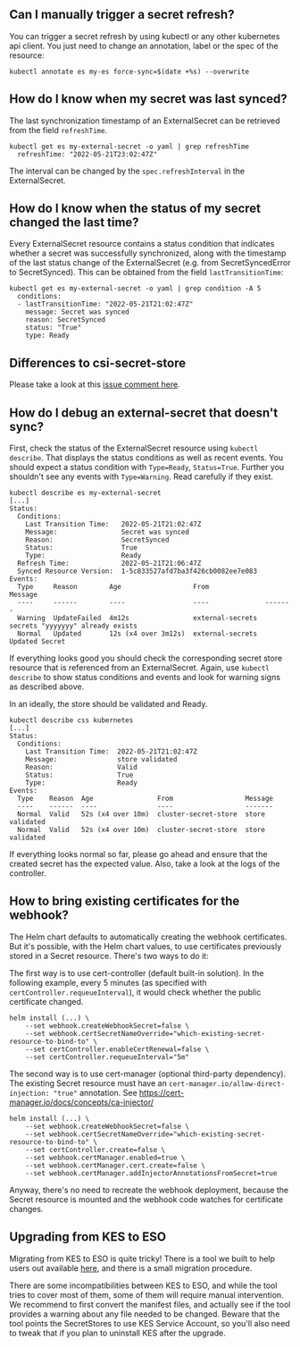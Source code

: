 ## Can I manually trigger a secret refresh?

You can trigger a secret refresh by using kubectl or any other kubernetes api client.
You just need to change an annotation, label or the spec of the resource:

```
kubectl annotate es my-es force-sync=$(date +%s) --overwrite
```

## How do I know when my secret was last synced?


The last synchronization timestamp of an ExternalSecret can be retrieved from the field `refreshTime`. 

```
kubectl get es my-external-secret -o yaml | grep refreshTime
  refreshTime: "2022-05-21T23:02:47Z"
```

The interval can be changed by the `spec.refreshInterval` in the ExternalSecret.

## How do I know when the status of my secret changed the last time?

Every ExternalSecret resource contains a status condition that indicates whether a secret was successfully synchronized, along with the timestamp of the last status change of the ExternalSecret (e.g. from SecretSyncedError to SecretSynced). This can be obtained from the field `lastTransitionTime`:

```
kubectl get es my-external-secret -o yaml | grep condition -A 5
  conditions:
  - lastTransitionTime: "2022-05-21T21:02:47Z"
    message: Secret was synced
    reason: SecretSynced
    status: "True"
    type: Ready
```

## Differences to csi-secret-store
Please take a look at this [issue comment here](https://github.com/external-secrets/external-secrets/issues/478#issuecomment-964413129).

## How do I debug an external-secret that doesn't sync?

First, check the status of the ExternalSecret resource using `kubectl describe`. That displays the status conditions as well as recent events.
You should expect a status condition with `Type=Ready`, `Status=True`. Further you shouldn't see any events with `Type=Warning`. Read carefully if they exist.

```
kubectl describe es my-external-secret
[...]
Status:
  Conditions:
    Last Transition Time:   2022-05-21T21:02:47Z
    Message:                Secret was synced
    Reason:                 SecretSynced
    Status:                 True
    Type:                   Ready
  Refresh Time:             2022-05-21T21:06:47Z
  Synced Resource Version:  1-5c833527afd7ba3f426cb0082ee7e083
Events:
  Type     Reason        Age                  From              Message
  ----     ------        ----                 ----              -------
  Warning  UpdateFailed  4m12s                external-secrets  secrets "yyyyyyy" already exists
  Normal   Updated       12s (x4 over 3m12s)  external-secrets  Updated Secret
```

If everything looks good you should check the corresponding secret store resource that is referenced from an ExternalSecret. Again, use `kubectl describe` to show status conditions and events and look for warning signs as described above.

In an ideally, the store should be validated and Ready.

```
kubectl describe css kubernetes
[...]
Status:
  Conditions:
    Last Transition Time:  2022-05-21T21:02:47Z
    Message:               store validated
    Reason:                Valid
    Status:                True
    Type:                  Ready
Events:
  Type    Reason  Age                From                  Message
  ----    ------  ----               ----                  -------
  Normal  Valid   52s (x4 over 10m)  cluster-secret-store  store validated
  Normal  Valid   52s (x4 over 10m)  cluster-secret-store  store validated
```

If everything looks normal so far, please go ahead and ensure that the created secret has the expected value. Also, take a look at the logs of the controller.

## How to bring existing certificates for the webhook?

The Helm chart defaults to automatically creating the webhook certificates. But it's possible, with the Helm chart values, to use certificates previously stored in a Secret resource. There's two ways to do it:

The first way is to use cert-controller (default built-in solution). In the following example, every 5 minutes (as specified with `certController.requeueInterval`), it would check whether the public certificate changed.

```
helm install (...) \
    --set webhook.createWebhookSecret=false \
    --set webhook.certSecretNameOverride="which-existing-secret-resource-to-bind-to" \
    --set certController.enableCertRenewal=false \
    --set certController.requeueInterval="5m"
```

The second way is to use cert-manager (optional third-party dependency). The existing Secret resource must have an `cert-manager.io/allow-direct-injection: "true"` annotation. See <https://cert-manager.io/docs/concepts/ca-injector/>

```
helm install (...) \
    --set webhook.createWebhookSecret=false \
    --set webhook.certSecretNameOverride="which-existing-secret-resource-to-bind-to" \
    --set certController.create=false \
    --set webhook.certManager.enabled=true \
    --set webhook.certManager.cert.create=false \
    --set webhook.certManager.addInjectorAnnotationsFromSecret=true
```

Anyway, there's no need to recreate the webhook deployment, because the Secret resource is mounted and the webhook code watches for certificate changes.

## Upgrading from KES to ESO

Migrating from KES to ESO is quite tricky! There is a tool we built to help users out available [here](https://github.com/external-secrets/kes-to-eso), and there is a small migration procedure.

There are some incompatibilities between KES to ESO, and while the tool tries to cover most of them, some of them will require manual intervention. We recommend to first convert the manifest files, and actually see if the tool provides a warning about any file needed to be changed.
Beware that the tool points the SecretStores to use KES Service Account, so you'll also need to tweak that if you plan to uninstall KES after the upgrade.



